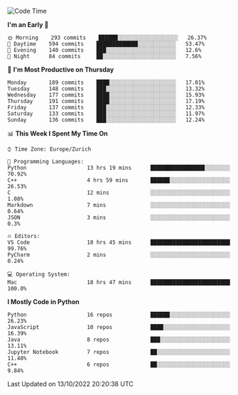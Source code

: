 <!--START_SECTION:waka-->
![Code Time](http://img.shields.io/badge/Code%20Time-2%2C415%20hrs%2041%20mins-blue)

**I'm an Early 🐤** 

```text
🌞 Morning    293 commits    ██████░░░░░░░░░░░░░░░░░░░   26.37% 
🌆 Daytime    594 commits    █████████████░░░░░░░░░░░░   53.47% 
🌃 Evening    140 commits    ███░░░░░░░░░░░░░░░░░░░░░░   12.6% 
🌙 Night      84 commits     ██░░░░░░░░░░░░░░░░░░░░░░░   7.56%

```
📅 **I'm Most Productive on Thursday** 

```text
Monday       189 commits    ████░░░░░░░░░░░░░░░░░░░░░   17.01% 
Tuesday      148 commits    ███░░░░░░░░░░░░░░░░░░░░░░   13.32% 
Wednesday    177 commits    ████░░░░░░░░░░░░░░░░░░░░░   15.93% 
Thursday     191 commits    ████░░░░░░░░░░░░░░░░░░░░░   17.19% 
Friday       137 commits    ███░░░░░░░░░░░░░░░░░░░░░░   12.33% 
Saturday     133 commits    ███░░░░░░░░░░░░░░░░░░░░░░   11.97% 
Sunday       136 commits    ███░░░░░░░░░░░░░░░░░░░░░░   12.24%

```


📊 **This Week I Spent My Time On** 

```text
⌚︎ Time Zone: Europe/Zurich

💬 Programming Languages: 
Python                   13 hrs 19 mins      █████████████████░░░░░░░░   70.92% 
C++                      4 hrs 59 mins       ██████░░░░░░░░░░░░░░░░░░░   26.53% 
C                        12 mins             ░░░░░░░░░░░░░░░░░░░░░░░░░   1.08% 
Markdown                 7 mins              ░░░░░░░░░░░░░░░░░░░░░░░░░   0.64% 
JSON                     3 mins              ░░░░░░░░░░░░░░░░░░░░░░░░░   0.3%

🔥 Editors: 
VS Code                  18 hrs 45 mins      █████████████████████████   99.76% 
PyCharm                  2 mins              ░░░░░░░░░░░░░░░░░░░░░░░░░   0.24%

💻 Operating System: 
Mac                      18 hrs 47 mins      █████████████████████████   100.0%

```

**I Mostly Code in Python** 

```text
Python                   16 repos            ██████░░░░░░░░░░░░░░░░░░░   26.23% 
JavaScript               10 repos            ████░░░░░░░░░░░░░░░░░░░░░   16.39% 
Java                     8 repos             ███░░░░░░░░░░░░░░░░░░░░░░   13.11% 
Jupyter Notebook         7 repos             ██░░░░░░░░░░░░░░░░░░░░░░░   11.48% 
C++                      6 repos             ██░░░░░░░░░░░░░░░░░░░░░░░   9.84%

```



 Last Updated on 13/10/2022 20:20:38 UTC
<!--END_SECTION:waka-->　　
